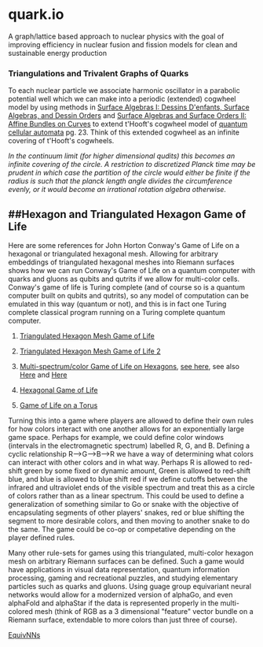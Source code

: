 # quark.io

A graph/lattice based approach to nuclear physics with the goal of improving efficiency in nuclear fusion and fission models for clean and sustainable energy production

### Triangulations and Trivalent Graphs of Quarks

To each nuclear particle we associate harmonic oscillator in a parabolic potential well which we can make into a periodic (extended) cogwheel model by using methods in [Surface Algebras I: Dessins D'enfants, Surface Algebras, and Dessin Orders](https://arxiv.org/abs/1810.06750) and [Surface Algebras and Surface Orders II: Affine Bundles on Curves](https://arxiv.org/abs/1812.00621) to extend t'Hooft's cogwheel model of [quantum cellular automata](https://arxiv.org/abs/1405.1548) pg. 23. Think of this extended cogwheel as an infinite covering of t'Hooft's cogwheels. 

*In the continuum limit (for higher dimensional qudits) this becomes an infinite covering of the circle. A restriction to discretized Planck time may be prudent in which case the partition of the circle would either be finite if the radius is such that the planck length angle divides the circumference evenly, or it would become an irrational rotation algebra otherwise.*


##Hexagon and Triangulated Hexagon Game of Life
---

Here are some references for John Horton Conway's Game of Life on a hexagonal or triangulated hexagonal mesh. Allowing for arbitrary embeddings of triangulated hexagonal meshes into Riemann surfaces shows how we can run Conway's Game of Life on a quantum computer with quarks and gluons as qubits and qutrits if we allow for multi-color cells. Conway's game of life is Turing complete (and of course so is a quantum computer built on qubits and qutrits), so any model of computation can be emulated in this way (quantum or not), and this is in fact one Turing complete classical program running on a Turing complete quantum computer. 

1. [Triangulated Hexagon Mesh Game of Life](https://www.youtube.com/watch?v=VOQrDh6AvYQ&t=230s)

2. [Triangulated Hexagon Mesh Game of Life 2](https://www.youtube.com/watch?v=Y0CCGwl3Sw4)

3. [Multi-spectrum/color Game of Life on Hexagons](https://www.youtube.com/watch?v=eDPmUpboQNA), [see here](http://davidsiaw.github.io/hexlife/), see also [Here](https://davidsiaw.github.io/blog/2014/11/21/hexlife/) and [Here](https://davidsiaw.github.io/blog/2014/11/22/hexlife-part-2/)

4. [Hexagonal Game of Life](https://arunarjunakani.github.io/HexagonalGameOfLife/)

5. [Game of Life on a Torus](https://www.youtube.com/watch?v=lxIeaotWIks)

Turning this into a game where players are allowed to define their own rules for how colors interact with one another allows for an exponentially large game space. Perhaps for example, we could define color windows (intervals in the electromagnetic spectrum) labelled R, G, and B. Defining a cyclic relationship R-->G-->B-->R we have a way of determining what colors can interact with other colors and in what way. Perhaps R is allowed to red-shift green by some fixed or dynamic amount, Green is allowed to red-shift blue, and blue is allowed to blue shift red if we define cutoffs between the infrared and ultraviolet ends of the visible spectrum and treat this as a circle of colors rather than as a linear spectrum. This could be used to define a generalization of something similar to Go or snake with the objective of encapsulating segments of other players' snakes, red or blue shifting the segment to more desirable colors, and then moving to another snake to do the same. The game could be co-op or competative depending on the player defined rules. 

Many other rule-sets for games using this triangulated, multi-color hexagon mesh on arbitrary Riemann surfaces can be defined. Such a game would have applications in visual data representation, quantum information processing, gaming and recreational puzzles, and studying elementary particles such as quarks and gluons. Using guage group equivariant neural networks would allow for a modernized version of alphaGo, and even alphaFold and alphaStar if the data is represented properly in the multi-colored mesh (think of RGB as a 3 dimensional "feature" vector bundle on a Riemann surface, extendable to more colors than just three of course). 


[EquivNNs](https://www.youtube.com/watch?v=z2OEyUgSH2c&list=PL8FnQMH2k7jzPrxqdYufoiYVHim8PyZWd)
